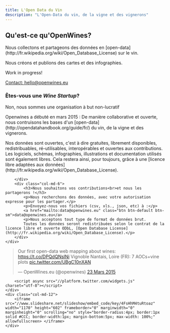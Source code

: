 ```yaml
---
title: L'Open Data du Vin
description: "L'Open-Data du vin, de la vigne et des vignerons"
---
```


<div class="row">
    <div class="col-md-offset-2 col-md-8">
        <div class="well text-center">
            <h2>Qu'est-ce qu'OpenWines?</h2>
            <p>Nous collectons et partageons des données en [open-data](http://fr.wikipedia.org/wiki/Open_Database_License) sur le vin.</p>
            <p>Nous créons et publions des cartes et des infographies.</p>
            <p class="lead">Work in progress!</p>
            <a href="mailto:hello@openwines.eu" class="btn btn-default">Contact: hello@openwines.eu</a>
        </div>
    </div>
</div>
<div class="home-bottom">
    <div class="row">
        <div class="col-md-6">
            <h3>Êtes-vous une <i>Wine Startup</i>?</h3>
            <p class="lead">Non, nous sommes une organisation à but non-lucratif</p>
            <p>Openwines a débuté en mars 2015 :
            De manière collaborative et ouverte, nous contruisons les bases d'un [open-data](http://opendatahandbook.org/guide/fr/) du vin, de la vigne et des vignerons.</p>
            <p>Nos données sont ouvertes, c'est à dire gratuites, librement disponibles,
            redistribuables, ré-utilisables, interopérables et ouvertes aux contributions.
            Les logiciels, schémas, infographies, illustrations et documentation utilisés sont également libres.
            Cela restera ainsi, pour toujours, grâce à une [licence libre adaptées aux données](http://fr.wikipedia.org/wiki/Open_Database_License).</p>

        </div>
        <div class="col-md-6">
            <h3>Nous souhaitons vos contributions<br>et nous les partagerons !</h3>
            <p>Nous recherchons des données, avec votre autorisation expresse pour les partager.</p>
            <p>Envoyez-nous vos fichiers (csv, xls., json, etc) à :</p>
            <a href="mailto:data@openwines.eu" class="btn btn-default btn-sm">data@openwines.eu</a>
            <p>Nous acceptons tout type de format de données brut.
            Toutes les données seront redistribuées selon le contrat de la licence libre et ouverte ODbL, [Open Database License](http://fr.wikipedia.org/wiki/Open_Database_License).</p>
        </div>
    </div>
</div>

<div class="row">
    <div class="col-md-12">
        <blockquote class="twitter-tweet" lang="fr"><p>Our first open-data web mapping about wines: &#10;<a href="https://t.co/DPQdQNsINi">https://t.co/DPQdQNsINi</a>&#10;Vignoble Nantais, Loire (FR): 7 AOCs+vine plots <a href="http://t.co/UBgC10nXAN">pic.twitter.com/UBgC10nXAN</a></p>&mdash; OpenWines.eu (@openwines) <a href="https://twitter.com/openwines/status/580138795321937920">23 Mars 2015</a></blockquote>

        <script async src="//platform.twitter.com/widgets.js" charset="utf-8"></script>
    </div>
    <div class="col-md-12">
        <iframe src="//www.slideshare.net/slideshow/embed_code/key/4FsHhM4tuRtoaz" width="1170" height="602" frameborder="0" marginwidth="0" marginheight="0" scrolling="no" style="border-radius:4px; border:1px solid #CCC; border-width:1px; margin-bottom:5px; max-width: 100%;" allowfullscreen> </iframe>
    </div>

</div>

